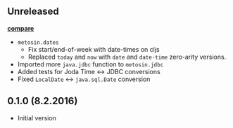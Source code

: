 ## Unreleased

**[compare](https://github.com/metosin/metosin-common/compare/0.1.0...master)**

- `metosin.dates`
    - Fix start/end-of-week with date-times on cljs
    - Replaced `today` and `now` with `date` and `date-time` zero-arity versions.
- Imported more `java.jdbc` function to `metosin.jdbc`
- Added tests for Joda Time <-> JDBC conversions
- Fixed `LocalDate` <-> `java.sql.Date` conversion

## 0.1.0 (8.2.2016)

- Initial version
